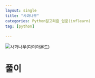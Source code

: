 ```yaml
---
layout: single
title: "사과나무"
categories: Python알고리즘_입문(inflearn)
tag: [python]

---
```


![사과나무(다이아몬드)](..\..\images\2022-12-13-사과나무\사과나무(다이아몬드).png)

# 풀이

